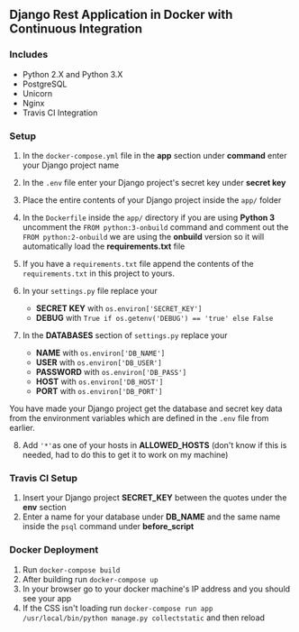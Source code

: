 ## Django Rest Application in Docker with Continuous Integration
### Includes
* Python 2.X and Python 3.X
* PostgreSQL
* Unicorn
* Nginx
* Travis CI Integration

### Setup
1. In the `docker-compose.yml` file in the **app** section under **command** enter your Django project name
2. In the `.env` file enter your Django project's secret key under **secret key**
3. Place the entire contents of your Django project inside the `app/` folder
4. In the `Dockerfile` inside the `app/` directory if you are using **Python 3** uncomment the `FROM python:3-onbuild` command and comment out the `FROM python:2-onbuild` we are using the **onbuild** version so it will automatically load the **requirements.txt** file
5. If you have a `requirements.txt` file append the contents of the `requirements.txt` in this project to yours.
6. In your `settings.py` file replace your 
    * **SECRET KEY** with `os.environ['SECRET_KEY']`
    * **DEBUG** with `True if os.getenv('DEBUG') == 'true' else False`


7. In the **DATABASES** section of `settings.py` replace your
    * **NAME** with `os.environ['DB_NAME']`
    * **USER** with `os.environ['DB_USER']`
    * **PASSWORD** with `os.environ['DB_PASS']`
    * **HOST** with `os.environ['DB_HOST']`
    * **PORT** with `os.environ['DB_PORT']`

You have made your Django project get the database and secret key data from the environment variables which are defined in the `.env` file from earlier.

8. Add `'*'`as one of your hosts in **ALLOWED_HOSTS** (don't know if this is needed, had to do this to get it to work on my machine)

### Travis CI Setup
1. Insert your Django project **SECRET_KEY** between the quotes under the **env** section
2. Enter a name for your database under **DB_NAME** and the same name inside the `psql` command under **before_script** 

### Docker Deployment
1. Run `docker-compose build`
2. After building run `docker-compose up`
3. In your browser go to your docker machine's IP address and you should see your app
4. If the CSS isn't loading run `docker-compose run app /usr/local/bin/python manage.py collectstatic` and then reload
